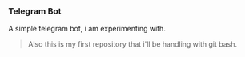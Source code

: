 ### Telegram Bot

A simple telegram bot, i am experimenting with.

> Also this is my first repository that i'll be handling with git bash.